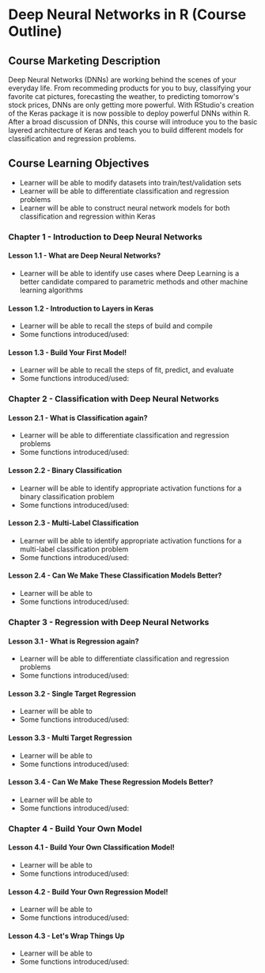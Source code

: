 # Deep Neural Networks in R (Course Outline)
## Course Marketing Description
Deep Neural Networks (DNNs) are working behind the scenes of your everyday life. From recommeding products for you to buy, classifying your favorite cat pictures, forecasting the weather, to predicting tomorrow's stock prices, DNNs are only getting more powerful. With RStudio's creation of the Keras package it is now possible to deploy powerful DNNs within R. After a broad discussion of DNNs, this course will introduce you to the basic layered architecture of Keras and teach you to build different models for classification and regression problems.
## Course Learning Objectives
* Learner will be able to modify datasets into train/test/validation sets
* Learner will be able to differentiate classification and regression problems
* Learner will be able to construct neural network models for both classification and regression within Keras
### Chapter 1 - Introduction to Deep Neural Networks
#### Lesson 1.1 - What are Deep Neural Networks?
* Learner will be able to identify use cases where Deep Learning is a better candidate compared to parametric methods and other machine learning algorithms
#### Lesson 1.2 - Introduction to Layers in Keras
* Learner will be able to recall the steps of build and compile
* Some functions introduced/used:
#### Lesson 1.3 - Build Your First Model!
* Learner will be able to recall the steps of fit, predict, and evaluate
* Some functions introduced/used:
### Chapter 2 - Classification with Deep Neural Networks
#### Lesson 2.1 - What is Classification again?
* Learner will be able to differentiate classification and regression problems
* Some functions introduced/used:
#### Lesson 2.2 - Binary Classification
* Learner will be able to identify appropriate activation functions for a binary classification problem
* Some functions introduced/used:
#### Lesson 2.3 - Multi-Label Classification 
* Learner will be able to identify appropriate activation functions for a multi-label classification problem
* Some functions introduced/used:
#### Lesson 2.4 - Can We Make These Classification Models Better?
* Learner will be able to 
* Some functions introduced/used:
### Chapter 3 - Regression with Deep Neural Networks
#### Lesson 3.1 - What is Regression again?
* Learner will be able to differentiate classification and regression problems
* Some functions introduced/used:
#### Lesson 3.2 - Single Target Regression
* Learner will be able to
* Some functions introduced/used:
#### Lesson 3.3 - Multi Target Regression
* Learner will be able to
* Some functions introduced/used:
#### Lesson 3.4 - Can We Make These Regression Models Better?
* Learner will be able to
* Some functions introduced/used:
### Chapter 4 - Build Your Own Model
#### Lesson 4.1 - Build Your Own Classification Model!
* Learner will be able to
* Some functions introduced/used:
#### Lesson 4.2 - Build Your Own Regression Model!
* Learner will be able to
* Some functions introduced/used:
#### Lesson 4.3 - Let's Wrap Things Up
* Learner will be able to
* Some functions introduced/used:

